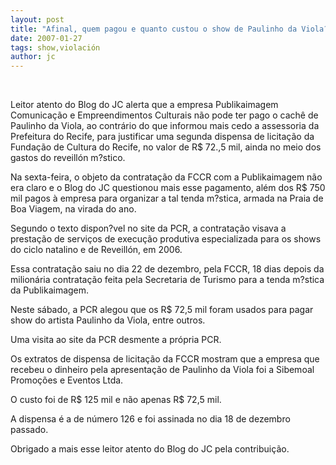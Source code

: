 ```yaml
---
layout: post
title: "Afinal, quem pagou e quanto custou o show de Paulinho da Viola?"
date: 2007-01-27
tags: show,violación
author: jc
---
```

&nbsp;

Leitor atento do Blog do JC alerta que a empresa Publikaimagem Comunica&ccedil;&atilde;o e Empreendimentos Culturais n&atilde;o pode ter pago o cach&ecirc; de Paulinho da Viola, ao contr&aacute;rio do que informou mais cedo a assessoria da Prefeitura do Recife, para justificar uma segunda dispensa de licita&ccedil;&atilde;o da Funda&ccedil;&atilde;o de Cultura do Recife, no valor de R$ 72.,5 mil, ainda no meio dos gastos do reveill&oacute;n m?stico.

Na sexta-feira, o objeto da contrata&ccedil;&atilde;o da FCCR com a Publikaimagem n&atilde;o era claro e o Blog do JC questionou mais esse pagamento, al&eacute;m dos R$ 750 mil pagos &agrave; empresa para organizar a tal tenda m?stica, armada na Praia de Boa Viagem, na virada do ano.

Segundo o texto dispon?vel no site da PCR, a contrata&ccedil;&atilde;o visava a presta&ccedil;&atilde;o de servi&ccedil;os de execu&ccedil;&atilde;o produtiva especializada para os shows do ciclo natalino e de Reveill&oacute;n, em 2006.

Essa contrata&ccedil;&atilde;o saiu no dia 22 de dezembro, pela FCCR, 18 dias depois da milion&aacute;ria contrata&ccedil;&atilde;o feita pela Secretaria de Turismo para a tenda m?stica da Publikaimagem.

Neste s&aacute;bado, a PCR alegou que os R$ 72,5 mil foram usados para pagar show do artista Paulinho da Viola, entre outros.

Uma visita ao site da PCR desmente a pr&oacute;pria PCR.

Os extratos de dispensa de licita&ccedil;&atilde;o da FCCR mostram que a empresa que recebeu o dinheiro pela apresenta&ccedil;&atilde;o de Paulinho da Viola foi a Sibemoal Promo&ccedil;&otilde;es e Eventos Ltda.

O custo foi de R$ 125 mil e n&atilde;o apenas R$ 72,5 mil.

A dispensa &eacute; a de n&uacute;mero 126 e foi assinada no dia 18 de dezembro passado.

Obrigado a mais esse leitor atento do Blog do JC pela contribui&ccedil;&atilde;o.
